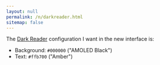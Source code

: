 ```yaml
---
layout: null
permalink: /n/darkreader.html
sitemap: false
---
```


The [Dark Reader](https://github.com/darkreader/darkreader) configuration I
want in the new interface is:

- Background: `#000000` ("AMOLED Black")
- Text: `#ffb700` ("Amber")
